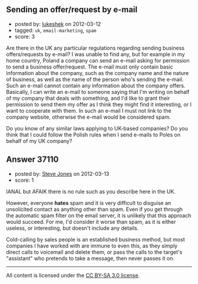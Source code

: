 ## Sending an offer/request by e-mail

- posted by: [lukeshek](https://stackexchange.com/users/-1/16193-lukeshek) on 2012-03-12
- tagged: `uk`, `email-marketing`, `spam`
- score: 3

Are there in the UK any particular regulations regarding sending business offers/requests by e-mail? I was unable to find any, but for example in my home country, Poland a company can send an e-mail asking for permission to send a business offer/request. The e-mail must only contain basic information about the company, such as the company name and the nature of business, as well as the name of the person who's sending the e-mail. Such an e-mail cannot contain any information about the company offers. Basically, I can write an e-mail to someone saying that I'm writing on behalf of my company that deals with something, and I'd like to grant their permission to send them my offer as I think they might find it interesting, or I want to cooperate with them. In such an e-mail I must not link to the company website, otherwise the e-mail would be considered spam.

Do you know of any similar laws applying to UK-based companies? Do you think that I could follow the Polish rules when I send e-mails to Poles on behalf of my UK company?


## Answer 37110

- posted by: [Steve Jones](https://stackexchange.com/users/-1/12985-steve-jones) on 2012-03-13
- score: 1

IANAL but AFAIK there is no rule such as you describe here in the UK.

However, everyone **hates** spam and it is very difficult to disguise an unsolicited contact as anything other than spam. Even if you get through the automatic spam filter on the email server, it is unlikely that this approach would succeed. For me, I'd consider it worse than spam, as it is either useless, or interesting, but doesn't include any details.

Cold-calling by sales people is an established business method, but most companies I have worked with are immune to even this, as they simply direct calls to voicemail and delete them, or pass the calls to the target's "assistant" who pretends to take a message, then never passes it on.



---

All content is licensed under the [CC BY-SA 3.0 license](https://creativecommons.org/licenses/by-sa/3.0/).
